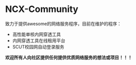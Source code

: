# NCX-Community
致力于提供awesome的网络服务程序，目前在维护的程序：
- 高性能单核内网穿透工具
- 内网穿透工具在线租用平台
- SCUT校园网自动登录服务

**欢迎所有人向社区提供任何提供优质网络服务的想法或项目！！！**
